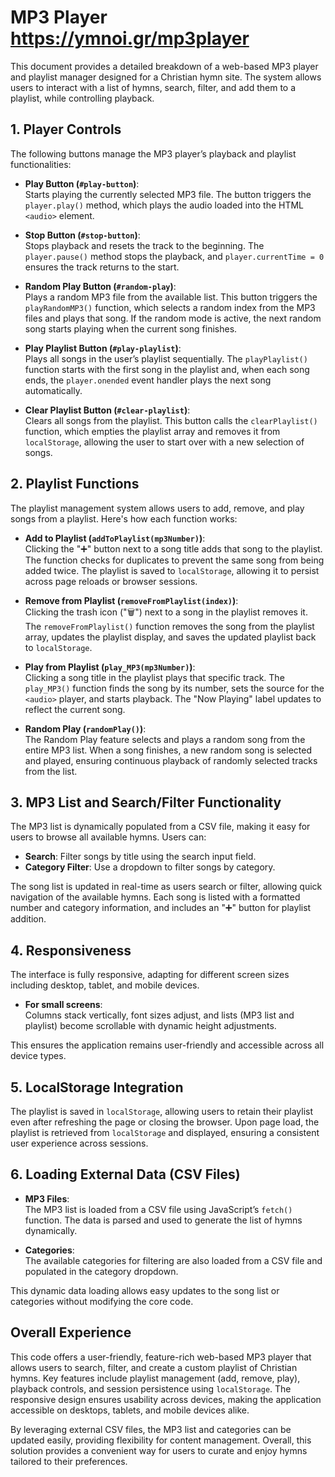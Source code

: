 # MP3 Player https://ymnoi.gr/mp3player

This document provides a detailed breakdown of a web-based MP3 player and playlist manager designed for a Christian hymn site. The system allows users to interact with a list of hymns, search, filter, and add them to a playlist, while controlling playback.

## 1. Player Controls

The following buttons manage the MP3 player’s playback and playlist functionalities:

- **Play Button (`#play-button`)**:  
  Starts playing the currently selected MP3 file. The button triggers the `player.play()` method, which plays the audio loaded into the HTML `<audio>` element.

- **Stop Button (`#stop-button`)**:  
  Stops playback and resets the track to the beginning. The `player.pause()` method stops the playback, and `player.currentTime = 0` ensures the track returns to the start.

- **Random Play Button (`#random-play`)**:  
  Plays a random MP3 file from the available list. This button triggers the `playRandomMP3()` function, which selects a random index from the MP3 files and plays that song. If the random mode is active, the next random song starts playing when the current song finishes.

- **Play Playlist Button (`#play-playlist`)**:  
  Plays all songs in the user’s playlist sequentially. The `playPlaylist()` function starts with the first song in the playlist and, when each song ends, the `player.onended` event handler plays the next song automatically.

- **Clear Playlist Button (`#clear-playlist`)**:  
  Clears all songs from the playlist. This button calls the `clearPlaylist()` function, which empties the playlist array and removes it from `localStorage`, allowing the user to start over with a new selection of songs.

## 2. Playlist Functions

The playlist management system allows users to add, remove, and play songs from a playlist. Here's how each function works:

- **Add to Playlist (`addToPlaylist(mp3Number)`)**:  
  Clicking the "➕" button next to a song title adds that song to the playlist. The function checks for duplicates to prevent the same song from being added twice. The playlist is saved to `localStorage`, allowing it to persist across page reloads or browser sessions.

- **Remove from Playlist (`removeFromPlaylist(index)`)**:  
  Clicking the trash icon ("🗑") next to a song in the playlist removes it. The `removeFromPlaylist()` function removes the song from the playlist array, updates the playlist display, and saves the updated playlist back to `localStorage`.

- **Play from Playlist (`play_MP3(mp3Number)`)**:  
  Clicking a song title in the playlist plays that specific track. The `play_MP3()` function finds the song by its number, sets the source for the `<audio>` player, and starts playback. The "Now Playing" label updates to reflect the current song.

- **Random Play (`randomPlay()`)**:  
  The Random Play feature selects and plays a random song from the entire MP3 list. When a song finishes, a new random song is selected and played, ensuring continuous playback of randomly selected tracks from the list.

## 3. MP3 List and Search/Filter Functionality

The MP3 list is dynamically populated from a CSV file, making it easy for users to browse all available hymns. Users can:

- **Search**: Filter songs by title using the search input field.
- **Category Filter**: Use a dropdown to filter songs by category.

The song list is updated in real-time as users search or filter, allowing quick navigation of the available hymns. Each song is listed with a formatted number and category information, and includes an "➕" button for playlist addition.

## 4. Responsiveness

The interface is fully responsive, adapting for different screen sizes including desktop, tablet, and mobile devices. 

- **For small screens**:  
  Columns stack vertically, font sizes adjust, and lists (MP3 list and playlist) become scrollable with dynamic height adjustments.

This ensures the application remains user-friendly and accessible across all device types.

## 5. LocalStorage Integration

The playlist is saved in `localStorage`, allowing users to retain their playlist even after refreshing the page or closing the browser. Upon page load, the playlist is retrieved from `localStorage` and displayed, ensuring a consistent user experience across sessions.

## 6. Loading External Data (CSV Files)

- **MP3 Files**:  
  The MP3 list is loaded from a CSV file using JavaScript’s `fetch()` function. The data is parsed and used to generate the list of hymns dynamically.
  
- **Categories**:  
  The available categories for filtering are also loaded from a CSV file and populated in the category dropdown.

This dynamic data loading allows easy updates to the song list or categories without modifying the core code.

## Overall Experience

This code offers a user-friendly, feature-rich web-based MP3 player that allows users to search, filter, and create a custom playlist of Christian hymns. Key features include playlist management (add, remove, play), playback controls, and session persistence using `localStorage`. The responsive design ensures usability across devices, making the application accessible on desktops, tablets, and mobile devices alike.

By leveraging external CSV files, the MP3 list and categories can be updated easily, providing flexibility for content management. Overall, this solution provides a convenient way for users to curate and enjoy hymns tailored to their preferences.

